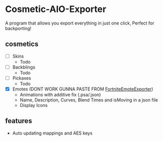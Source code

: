 # Cosmetic-AIO-Exporter

A program that allows you export everything in just one click, Perfect for backporting!

## cosmetics

- [ ]  Skins
   - Todo
- [ ]  Backblings
    - Todo
- [ ]  Pickaxes
    - Todo
- [x]  Emotes (DONT WORK GUNNA PASTE FROM [FortniteEmoteExporter](https://github.com/0xkaede/FortniteEmoteExporter))
    - Animations with additive fix (.psa/.json)
    - Name, Description, Curves, Blend Times and isMoving in a json file
    - Display Icons

## features

- Auto updating mappings and AES keys